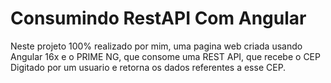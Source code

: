 # Consumindo RestAPI Com Angular

Neste projeto 100% realizado por mim, uma pagina web criada usando Angular 16x e o PRIME NG, que consome uma REST API, que recebe o CEP Digitado por um usuario e retorna os dados referentes a esse CEP. 
